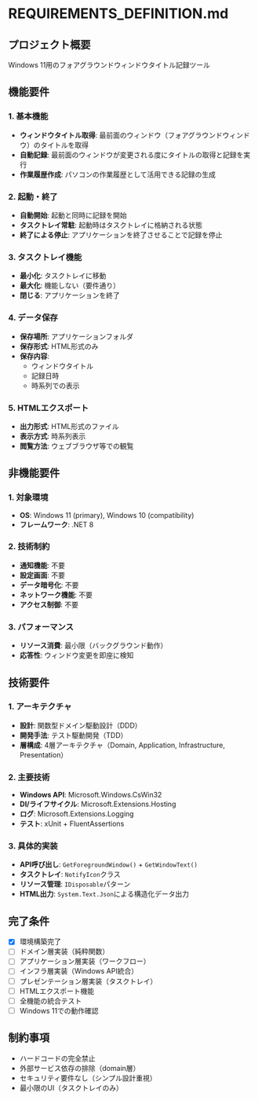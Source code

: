 # REQUIREMENTS_DEFINITION.md

## プロジェクト概要
Windows 11用のフォアグラウンドウィンドウタイトル記録ツール

## 機能要件

### 1. 基本機能
- **ウィンドウタイトル取得**: 最前面のウィンドウ（フォアグラウンドウィンドウ）のタイトルを取得
- **自動記録**: 最前面のウィンドウが変更される度にタイトルの取得と記録を実行
- **作業履歴作成**: パソコンの作業履歴として活用できる記録の生成

### 2. 起動・終了
- **自動開始**: 起動と同時に記録を開始
- **タスクトレイ常駐**: 起動時はタスクトレイに格納される状態
- **終了による停止**: アプリケーションを終了させることで記録を停止

### 3. タスクトレイ機能
- **最小化**: タスクトレイに移動
- **最大化**: 機能しない（要件通り）
- **閉じる**: アプリケーションを終了

### 4. データ保存
- **保存場所**: アプリケーションフォルダ
- **保存形式**: HTML形式のみ
- **保存内容**: 
  - ウィンドウタイトル
  - 記録日時
  - 時系列での表示

### 5. HTMLエクスポート
- **出力形式**: HTML形式のファイル
- **表示方式**: 時系列表示
- **閲覧方法**: ウェブブラウザ等での観覧

## 非機能要件

### 1. 対象環境
- **OS**: Windows 11 (primary), Windows 10 (compatibility)
- **フレームワーク**: .NET 8

### 2. 技術制約
- **通知機能**: 不要
- **設定画面**: 不要
- **データ暗号化**: 不要
- **ネットワーク機能**: 不要
- **アクセス制御**: 不要

### 3. パフォーマンス
- **リソース消費**: 最小限（バックグラウンド動作）
- **応答性**: ウィンドウ変更を即座に検知

## 技術要件

### 1. アーキテクチャ
- **設計**: 関数型ドメイン駆動設計（DDD）
- **開発手法**: テスト駆動開発（TDD）
- **層構成**: 4層アーキテクチャ（Domain, Application, Infrastructure, Presentation）

### 2. 主要技術
- **Windows API**: Microsoft.Windows.CsWin32
- **DI/ライフサイクル**: Microsoft.Extensions.Hosting
- **ログ**: Microsoft.Extensions.Logging
- **テスト**: xUnit + FluentAssertions

### 3. 具体的実装
- **API呼び出し**: `GetForegroundWindow()` + `GetWindowText()`
- **タスクトレイ**: `NotifyIcon`クラス
- **リソース管理**: `IDisposable`パターン
- **HTML出力**: `System.Text.Json`による構造化データ出力

## 完了条件
- [x] 環境構築完了
- [ ] ドメイン層実装（純粋関数）
- [ ] アプリケーション層実装（ワークフロー）
- [ ] インフラ層実装（Windows API統合）
- [ ] プレゼンテーション層実装（タスクトレイ）
- [ ] HTMLエクスポート機能
- [ ] 全機能の統合テスト
- [ ] Windows 11での動作確認

## 制約事項
- ハードコードの完全禁止
- 外部サービス依存の排除（domain層）
- セキュリティ要件なし（シンプル設計重視）
- 最小限のUI（タスクトレイのみ）